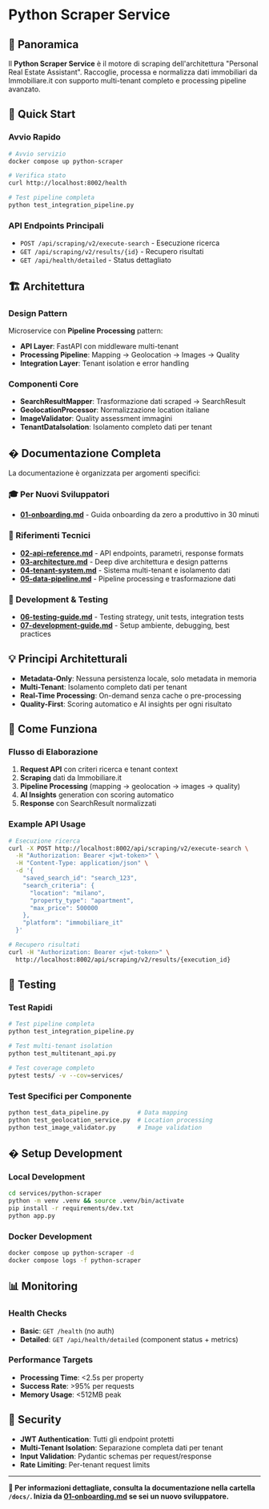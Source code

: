 # Python Scraper Service

## 🎯 Panoramica

Il **Python Scraper Service** è il motore di scraping dell'architettura "Personal Real Estate Assistant". Raccoglie, processa e normalizza dati immobiliari da Immobiliare.it con supporto multi-tenant completo e processing pipeline avanzato.

## 🚀 Quick Start

### **Avvio Rapido**
```bash
# Avvio servizio
docker compose up python-scraper

# Verifica stato
curl http://localhost:8002/health

# Test pipeline completa
python test_integration_pipeline.py
```

### **API Endpoints Principali**
- `POST /api/scraping/v2/execute-search` - Esecuzione ricerca
- `GET /api/scraping/v2/results/{id}` - Recupero risultati
- `GET /api/health/detailed` - Status dettagliato

## 🏗️ Architettura

### **Design Pattern**
Microservice con **Pipeline Processing** pattern:
- **API Layer**: FastAPI con middleware multi-tenant
- **Processing Pipeline**: Mapping → Geolocation → Images → Quality
- **Integration Layer**: Tenant isolation e error handling

### **Componenti Core**
- **SearchResultMapper**: Trasformazione dati scraped → SearchResult
- **GeolocationProcessor**: Normalizzazione location italiane  
- **ImageValidator**: Quality assessment immagini
- **TenantDataIsolation**: Isolamento completo dati per tenant

## � Documentazione Completa

La documentazione è organizzata per argomenti specifici:

### **🎓 Per Nuovi Sviluppatori**
- **[01-onboarding.md](docs/01-onboarding.md)** - Guida onboarding da zero a produttivo in 30 minuti

### **🔧 Riferimenti Tecnici**
- **[02-api-reference.md](docs/02-api-reference.md)** - API endpoints, parametri, response formats
- **[03-architecture.md](docs/03-architecture.md)** - Deep dive architettura e design patterns
- **[04-tenant-system.md](docs/04-tenant-system.md)** - Sistema multi-tenant e isolamento dati
- **[05-data-pipeline.md](docs/05-data-pipeline.md)** - Pipeline processing e trasformazione dati

### **🧪 Development & Testing**
- **[06-testing-guide.md](docs/06-testing-guide.md)** - Testing strategy, unit tests, integration tests
- **[07-development-guide.md](docs/07-development-guide.md)** - Setup ambiente, debugging, best practices

## 💡 Principi Architetturali

- **Metadata-Only**: Nessuna persistenza locale, solo metadata in memoria
- **Multi-Tenant**: Isolamento completo dati per tenant
- **Real-Time Processing**: On-demand senza cache o pre-processing  
- **Quality-First**: Scoring automatico e AI insights per ogni risultato

## 🔄 Come Funziona

### **Flusso di Elaborazione**
1. **Request API** con criteri ricerca e tenant context
2. **Scraping** dati da Immobiliare.it  
3. **Pipeline Processing** (mapping → geolocation → images → quality)
4. **AI Insights** generation con scoring automatico
5. **Response** con SearchResult normalizzati

### **Example API Usage**
```bash
# Esecuzione ricerca
curl -X POST http://localhost:8002/api/scraping/v2/execute-search \
  -H "Authorization: Bearer <jwt-token>" \
  -H "Content-Type: application/json" \
  -d '{
    "saved_search_id": "search_123",
    "search_criteria": {
      "location": "milano",
      "property_type": "apartment",
      "max_price": 500000
    },
    "platform": "immobiliare_it"
  }'

# Recupero risultati  
curl -H "Authorization: Bearer <jwt-token>" \
  http://localhost:8002/api/scraping/v2/results/{execution_id}
```

## 🧪 Testing

### **Test Rapidi**
```bash
# Test pipeline completa
python test_integration_pipeline.py

# Test multi-tenant isolation
python test_multitenant_api.py

# Test coverage completo
pytest tests/ -v --cov=services/
```

### **Test Specifici per Componente**
```bash
python test_data_pipeline.py        # Data mapping
python test_geolocation_service.py  # Location processing  
python test_image_validator.py      # Image validation
```

## �️ Setup Development

### **Local Development**
```bash
cd services/python-scraper
python -m venv .venv && source .venv/bin/activate
pip install -r requirements/dev.txt
python app.py
```

### **Docker Development**
```bash
docker compose up python-scraper -d
docker compose logs -f python-scraper
```

## 📊 Monitoring

### **Health Checks**
- **Basic**: `GET /health` (no auth)
- **Detailed**: `GET /api/health/detailed` (component status + metrics)

### **Performance Targets**
- **Processing Time**: <2.5s per property
- **Success Rate**: >95% per requests
- **Memory Usage**: <512MB peak

## 🔐 Security

- **JWT Authentication**: Tutti gli endpoint protetti
- **Multi-Tenant Isolation**: Separazione completa dati per tenant
- **Input Validation**: Pydantic schemas per request/response
- **Rate Limiting**: Per-tenant request limits

---

**📖 Per informazioni dettagliate, consulta la documentazione nella cartella `/docs/`. Inizia da [01-onboarding.md](docs/01-onboarding.md) se sei un nuovo sviluppatore.**
